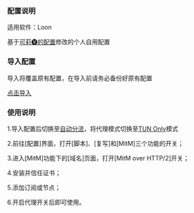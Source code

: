 ### 配置说明

适用软件：Loon

基于[可莉🅥的配置](https://github.com/luestr/ProxyResource/tree/main/Tool/Loon/Lcf/zh-CN)修改的个人自用配置

### 导入配置

导入将覆盖原有配置，在导入前请务必备份好原有配置

[点击导入](https://www.nsloon.com/openloon/import?sub=https://raw.githubusercontent.com/RainesCheng/ProxyTools/main/Loon/config/config.conf)

### 使用说明

1.导入配置后切换至[自动分流](https://www.nsloon.com/openloon/flowmodel=filter)，将代理模式切换至[TUN Only](https://www.nsloon.com/openloon/proxymode=tun)模式

2.前往[配置]界面，打开[脚本]、[复写]和[MitM]三个功能的开关；

3.进入[MitM]功能下的[域名]页面，打开[MitM over HTTP/2]开关；

4.安装并信任证书；

5.添加订阅或节点；

6.开启代理开关后即可使用。
